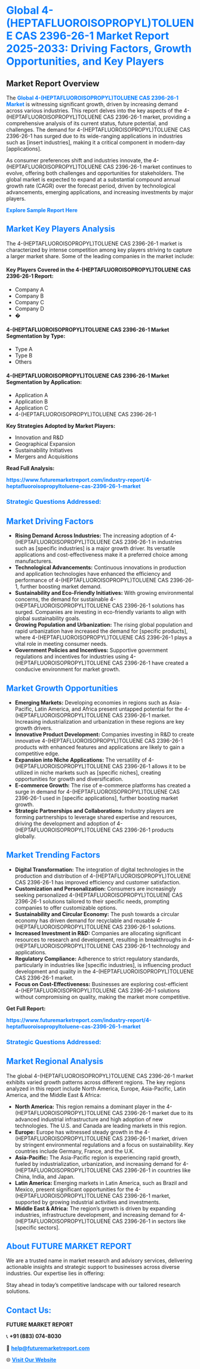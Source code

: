 <h1 style="color: #007BFF;">Global 4-(HEPTAFLUOROISOPROPYL)TOLUENE CAS 2396-26-1 Market Report 2025-2033: Driving Factors, Growth Opportunities, and Key Players</h1>

<section id="overview">
<h2>Market Report Overview</h2>
<p>The <a href="https://www.futuremarketreport.com/industry-report/4-heptafluoroisopropyltoluene-cas-2396-26-1-market" style="color: #007BFF; text-decoration: none;"><strong>Global 4-(HEPTAFLUOROISOPROPYL)TOLUENE CAS 2396-26-1 Market</strong></a> is witnessing significant growth, driven by increasing demand across various industries. This report delves into the key aspects of the 4-(HEPTAFLUOROISOPROPYL)TOLUENE CAS 2396-26-1 market, providing a comprehensive analysis of its current status, future potential, and challenges. The demand for 4-(HEPTAFLUOROISOPROPYL)TOLUENE CAS 2396-26-1 has surged due to its wide-ranging applications in industries such as [insert industries], making it a critical component in modern-day [applications].</p>
<p>As consumer preferences shift and industries innovate, the 4-(HEPTAFLUOROISOPROPYL)TOLUENE CAS 2396-26-1 market continues to evolve, offering both challenges and opportunities for stakeholders. The global market is expected to expand at a substantial compound annual growth rate (CAGR) over the forecast period, driven by technological advancements, emerging applications, and increasing investments by major players.</p>
</section>

<section id="overview">
<p><a href="https://www.futuremarketreport.com/request-sample/reportId=120733" style="color: #007BFF; text-decoration: none;"><strong>Explore Sample Report Here</strong></a></p>
</section>

<section id="key-players">
<h2 style="color: #007BFF;">Market Key Players Analysis</h2>
<p>The 4-(HEPTAFLUOROISOPROPYL)TOLUENE CAS 2396-26-1 market is characterized by intense competition among key players striving to capture a larger market share. Some of the leading companies in the market include:</p>
<h4>Key Players Covered in the 4-(HEPTAFLUOROISOPROPYL)TOLUENE CAS 2396-26-1 Report:</h4>
<ul><li>Company A</li><li>Company B</li><li>Company C</li><li>Company D</li><li>�</li></ul>
<h4>4-(HEPTAFLUOROISOPROPYL)TOLUENE CAS 2396-26-1 Market Segmentation by Type:</h4>
<ul><li>Type A</li><li>Type B</li><li>Others</li></ul>

<h4>4-(HEPTAFLUOROISOPROPYL)TOLUENE CAS 2396-26-1 Market Segmentation by Application:</h4>
<ul><li>Application A</li><li>Application B</li><li>Application C</li><li>4-(HEPTAFLUOROISOPROPYL)TOLUENE CAS 2396-26-1</li></ul>
<p><strong>Key Strategies Adopted by Market Players:</strong></p>
<ul>
<li>Innovation and R&D</li>
<li>Geographical Expansion</li>
<li>Sustainability Initiatives</li>
<li>Mergers and Acquisitions</li>
</ul>
</section>

<section>
<p><strong>Read Full Analysis: </strong></p><a href="https://www.futuremarketreport.com/industry-report/4-heptafluoroisopropyltoluene-cas-2396-26-1-market" style="color: #007BFF; text-decoration: none;"><strong>https://www.futuremarketreport.com/industry-report/4-heptafluoroisopropyltoluene-cas-2396-26-1-market</strong></a>
<h3 style="color: #007BFF;">Strategic Questions Addressed:</h3>
</section>

<section id="driving-factors">
<h2 style="color: #007BFF;">Market Driving Factors</h2>
<ul>
<li><strong>Rising Demand Across Industries:</strong> The increasing adoption of 4-(HEPTAFLUOROISOPROPYL)TOLUENE CAS 2396-26-1 in industries such as [specific industries] is a major growth driver. Its versatile applications and cost-effectiveness make it a preferred choice among manufacturers.</li>
<li><strong>Technological Advancements:</strong> Continuous innovations in production and application technologies have enhanced the efficiency and performance of 4-(HEPTAFLUOROISOPROPYL)TOLUENE CAS 2396-26-1, further boosting market demand.</li>
<li><strong>Sustainability and Eco-Friendly Initiatives:</strong> With growing environmental concerns, the demand for sustainable 4-(HEPTAFLUOROISOPROPYL)TOLUENE CAS 2396-26-1 solutions has surged. Companies are investing in eco-friendly variants to align with global sustainability goals.</li>
<li><strong>Growing Population and Urbanization:</strong> The rising global population and rapid urbanization have increased the demand for [specific products], where 4-(HEPTAFLUOROISOPROPYL)TOLUENE CAS 2396-26-1 plays a vital role in meeting consumer needs.</li>
<li><strong>Government Policies and Incentives:</strong> Supportive government regulations and incentives for industries using 4-(HEPTAFLUOROISOPROPYL)TOLUENE CAS 2396-26-1 have created a conducive environment for market growth.</li>
</ul>
</section>

<section id="growth-opportunities">
<h2 style="color: #007BFF;">Market Growth Opportunities</h2>
<ul>
<li><strong>Emerging Markets:</strong> Developing economies in regions such as Asia-Pacific, Latin America, and Africa present untapped potential for the 4-(HEPTAFLUOROISOPROPYL)TOLUENE CAS 2396-26-1 market. Increasing industrialization and urbanization in these regions are key growth drivers.</li>
<li><strong>Innovative Product Development:</strong> Companies investing in R&D to create innovative 4-(HEPTAFLUOROISOPROPYL)TOLUENE CAS 2396-26-1 products with enhanced features and applications are likely to gain a competitive edge.</li>
<li><strong>Expansion into Niche Applications:</strong> The versatility of 4-(HEPTAFLUOROISOPROPYL)TOLUENE CAS 2396-26-1 allows it to be utilized in niche markets such as [specific niches], creating opportunities for growth and diversification.</li>
<li><strong>E-commerce Growth:</strong> The rise of e-commerce platforms has created a surge in demand for 4-(HEPTAFLUOROISOPROPYL)TOLUENE CAS 2396-26-1 used in [specific applications], further boosting market growth.</li>
<li><strong>Strategic Partnerships and Collaborations:</strong> Industry players are forming partnerships to leverage shared expertise and resources, driving the development and adoption of 4-(HEPTAFLUOROISOPROPYL)TOLUENE CAS 2396-26-1 products globally.</li>
</ul>
</section>

<section id="trending-factors">
<h2 style="color: #007BFF;">Market Trending Factors</h2>
<ul>
<li><strong>Digital Transformation:</strong> The integration of digital technologies in the production and distribution of 4-(HEPTAFLUOROISOPROPYL)TOLUENE CAS 2396-26-1 has improved efficiency and customer satisfaction.</li>
<li><strong>Customization and Personalization:</strong> Consumers are increasingly seeking personalized 4-(HEPTAFLUOROISOPROPYL)TOLUENE CAS 2396-26-1 solutions tailored to their specific needs, prompting companies to offer customizable options.</li>
<li><strong>Sustainability and Circular Economy:</strong> The push towards a circular economy has driven demand for recyclable and reusable 4-(HEPTAFLUOROISOPROPYL)TOLUENE CAS 2396-26-1 solutions.</li>
<li><strong>Increased Investment in R&D:</strong> Companies are allocating significant resources to research and development, resulting in breakthroughs in 4-(HEPTAFLUOROISOPROPYL)TOLUENE CAS 2396-26-1 technology and applications.</li>
<li><strong>Regulatory Compliance:</strong> Adherence to strict regulatory standards, particularly in industries like [specific industries], is influencing product development and quality in the 4-(HEPTAFLUOROISOPROPYL)TOLUENE CAS 2396-26-1 market.</li>
<li><strong>Focus on Cost-Effectiveness:</strong> Businesses are exploring cost-efficient 4-(HEPTAFLUOROISOPROPYL)TOLUENE CAS 2396-26-1 solutions without compromising on quality, making the market more competitive.</li>
</ul>
</section>

<section>
<p><strong>Get Full Report: </strong></p><a href="https://www.futuremarketreport.com/industry-report/4-heptafluoroisopropyltoluene-cas-2396-26-1-market" style="color: #007BFF; text-decoration: none;"><strong>https://www.futuremarketreport.com/industry-report/4-heptafluoroisopropyltoluene-cas-2396-26-1-market</strong></a>
<h3 style="color: #007BFF;">Strategic Questions Addressed:</h3>
</section>


<section id="regional-analysis">
<h2 style="color: #007BFF;">Market Regional Analysis</h2>
<p>The global 4-(HEPTAFLUOROISOPROPYL)TOLUENE CAS 2396-26-1 market exhibits varied growth patterns across different regions. The key regions analyzed in this report include North America, Europe, Asia-Pacific, Latin America, and the Middle East & Africa:</p>
<ul>
<li><strong>North America:</strong> This region remains a dominant player in the 4-(HEPTAFLUOROISOPROPYL)TOLUENE CAS 2396-26-1 market due to its advanced industrial infrastructure and high adoption of new technologies. The U.S. and Canada are leading markets in this region.</li>
<li><strong>Europe:</strong> Europe has witnessed steady growth in the 4-(HEPTAFLUOROISOPROPYL)TOLUENE CAS 2396-26-1 market, driven by stringent environmental regulations and a focus on sustainability. Key countries include Germany, France, and the U.K.</li>
<li><strong>Asia-Pacific:</strong> The Asia-Pacific region is experiencing rapid growth, fueled by industrialization, urbanization, and increasing demand for 4-(HEPTAFLUOROISOPROPYL)TOLUENE CAS 2396-26-1 in countries like China, India, and Japan.</li>
<li><strong>Latin America:</strong> Emerging markets in Latin America, such as Brazil and Mexico, present significant opportunities for the 4-(HEPTAFLUOROISOPROPYL)TOLUENE CAS 2396-26-1 market, supported by growing industrial activities and investments.</li>
<li><strong>Middle East & Africa:</strong> The region’s growth is driven by expanding industries, infrastructure development, and increasing demand for 4-(HEPTAFLUOROISOPROPYL)TOLUENE CAS 2396-26-1 in sectors like [specific sectors].</li>
</ul>
</section>

<footer>
<h2 style="color: #007BFF;">About FUTURE MARKET REPORT</h2>
<p>We are a trusted name in market research and advisory services, delivering actionable insights and strategic support to businesses across diverse industries. Our expertise lies in offering:</p>

<p>Stay ahead in today’s competitive landscape with our tailored research solutions.</p>

<h2 style="color: #007BFF;">Contact Us:</h2>
<p><strong>FUTURE MARKET REPORT</strong></p>
<p>📞 <strong>+91 (883) 074-8030</strong></p>
<p>📧 <strong><a href="mailto:help@futuremarketreport.com" style="color: #007BFF;">help@futuremarketreport.com</a></strong></p>
<p>🌐 <strong><a href="https://www.futuremarketreport.com/" style="color: #007BFF;">Visit Our Website</a></strong></p>
</footer>